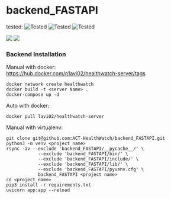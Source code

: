 # backend_FASTAPI
tested: ![Tested](https://img.shields.io/badge/Arch_Linux-1793D1?style=for-the-badge&logo=arch-linux&logoColor=white)  ![Tested](https://img.shields.io/badge/Debian-A81D33?style=for-the-badge&logo=debian&logoColor=white)  ![Tested](https://img.shields.io/badge/Ubuntu-E95420?style=for-the-badge&logo=ubuntu&logoColor=white)  
  
![](https://img.shields.io/badge/python-3.8-blue) ![](https://img.shields.io/badge/FastAPI-009688?style=for-the-badge&logo=FastAPI&logoColor=white)   


### Backend Installation  
Manual with docker:  
<https://hub.docker.com/r/lavi02/healthwatch-server/tags>  

```shell
docker network create healthwatch  
docker build -t <server Name> .
docker-compose up -d
```

Auto with docker:  

```shell
docker pull lavi02/healthwatch-server
```

Manual with virtualenv:  

```shell
git clone git@github.com:ACT-HealthWatch/backend_FASTAPI.git  
python3 -m venv <project name>  
rsync -av --exclude 'backend_FASTAPI/__pycache__/' \  
            --exclude 'backend_FASTAPI/bin/' \  
            --exclude 'backend_FASTAPI/include/' \  
            --exclude 'backend_FASTAPI/lib/' \  
            --exclude 'backend_FASTAPI/pyvenv.cfg' \  
            backend_FASTAPI <project name>  
cd <project name>  
pip3 install -r requirements.txt  
uvicorn app:app --reload
```